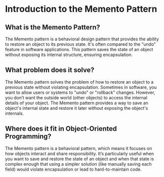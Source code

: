 # **Introduction to the Memento Pattern**

## **What is the Memento Pattern?**

The Memento pattern is a behavioral design pattern that provides the ability to restore an object to its previous state. It's often compared to the "undo" feature in software applications. This pattern saves the state of an object without exposing its internal structure, ensuring encapsulation.

## **What problem does it solve?**

The Memento pattern solves the problem of how to restore an object to a previous state without violating encapsulation. Sometimes in software, you want to allow users or systems to "undo" or "rollback" changes. However, you don’t want the outside world (other objects) to access the internal details of your object. The Memento pattern provides a way to save an object's internal state and restore it later without exposing the object's internals.

## **Where does it fit in Object-Oriented Programming?**

The Memento pattern is a behavioral pattern, which means it focuses on how objects interact and share responsibility. It’s particularly useful when you want to save and restore the state of an object and when that state is complex enough that using a simpler solution (like manually saving each field) would violate encapsulation or lead to hard-to-maintain code.

